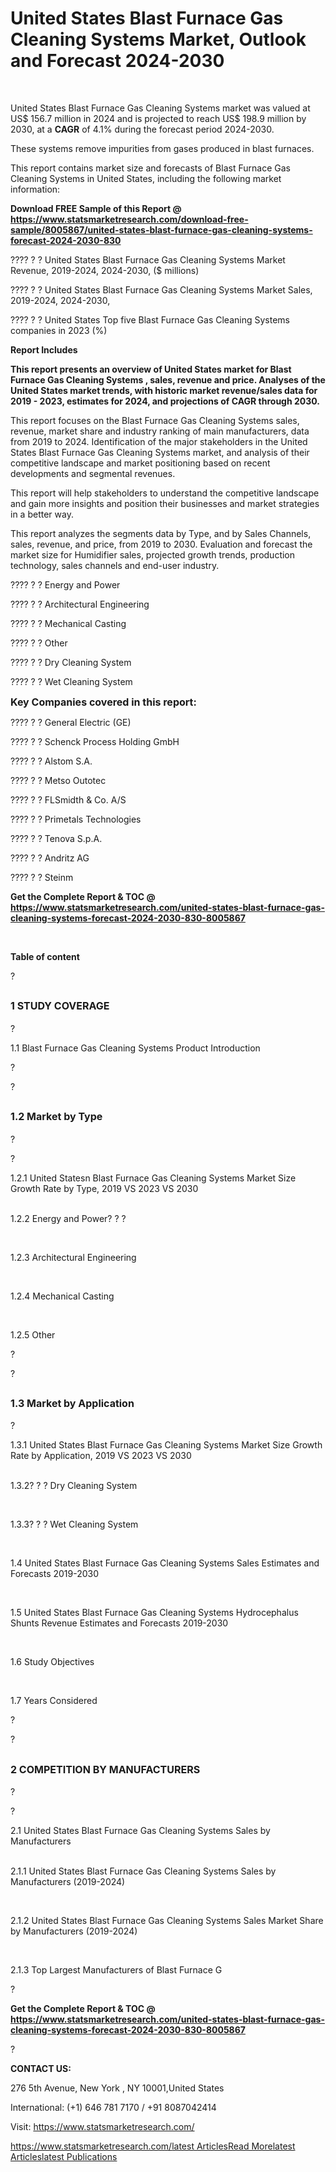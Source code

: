 <h1>United States Blast Furnace Gas Cleaning Systems Market, Outlook and Forecast 2024-2030</h1><br/><p>United States Blast Furnace Gas Cleaning Systems market was valued at US$ 156.7 million in 2024 and is projected to reach US$ 198.9 million by 2030, at a <strong>CAGR</strong> of 4.1% during the forecast period 2024-2030.</p>
 
 
 
 <p>These systems remove impurities from gases produced in blast furnaces.</p>
 
 
 
 <p>This report contains market size and forecasts of Blast Furnace Gas Cleaning Systems in United States, including the following market information:</p>
 
 
 
 <p><strong>Download FREE Sample of this Report @ <a href="https://www.statsmarketresearch.com/download-free-sample/8005867/united-states-blast-furnace-gas-cleaning-systems-forecast-2024-2030-830">https://www.statsmarketresearch.com/download-free-sample/8005867/united-states-blast-furnace-gas-cleaning-systems-forecast-2024-2030-830</a></strong></p>
 
 
 
 <p>???? ? ? United States Blast Furnace Gas Cleaning Systems Market Revenue, 2019-2024, 2024-2030, ($ millions)</p>
 
 
 
 <p>???? ? ? United States Blast Furnace Gas Cleaning Systems Market Sales, 2019-2024, 2024-2030,</p>
 
 
 
 <p>???? ? ? United States Top five Blast Furnace Gas Cleaning Systems companies in 2023 (%)</p>
 
 
 
 <p><strong>Report Includes</strong></p>
 
 
 
 <p><strong>This report presents an overview of United States market for Blast Furnace Gas Cleaning Systems , sales, revenue and price. Analyses of the United States market trends, with historic market revenue/sales data for 2019 - 2023, estimates for 2024, and projections of <strong>CAGR</strong> through 2030.</strong></p>
 
 
 
 <p>This report focuses on the Blast Furnace Gas Cleaning Systems sales, revenue, market share and industry ranking of main manufacturers, data from 2019 to 2024. Identification of the major stakeholders in the United States Blast Furnace Gas Cleaning Systems market, and analysis of their competitive landscape and market positioning based on recent developments and segmental revenues.</p>
 
 
 
 <p>This report will help stakeholders to understand the competitive landscape and gain more insights and position their businesses and market strategies in a better way.</p>
 
 
 
 <p>This report analyzes the segments data by Type, and by Sales Channels, sales, revenue, and price, from 2019 to 2030. Evaluation and forecast the market size for Humidifier sales, projected growth trends, production technology, sales channels and end-user industry.</p>
 
 
 
 <p>???? ? ? Energy and Power</p>
 
 
 
 <p>???? ? ? Architectural Engineering</p>
 
 
 
 <p>???? ? ? Mechanical Casting</p>
 
 
 
 <p>???? ? ? Other</p>
 
 
 
 <p>???? ? ? Dry Cleaning System</p>
 
 
 
 <p>???? ? ? Wet Cleaning System</p>
 
 
 
 <p><span style="font-size:16px"><strong>Key Companies covered in this report:</strong></span></p>
 
 
 
 <p>???? ? ? General Electric (GE)</p>
 
 
 
 <p>???? ? ? Schenck Process Holding GmbH</p>
 
 
 
 <p>???? ? ? Alstom S.A.</p>
 
 
 
 <p>???? ? ? Metso Outotec</p>
 
 
 
 <p>???? ? ? FLSmidth & Co. A/S</p>
 
 
 
 <p>???? ? ? Primetals Technologies</p>
 
 
 
 <p>???? ? ? Tenova S.p.A.</p>
 
 
 
 <p>???? ? ? Andritz AG</p>
 
 
 
 <p>???? ? ? Steinm</p>
 
 
 
 <div><b>Get the Complete Report & TOC @ <a href="https://www.statsmarketresearch.com/united-states-blast-furnace-gas-cleaning-systems-forecast-2024-2030-830-8005867">https://www.statsmarketresearch.com/united-states-blast-furnace-gas-cleaning-systems-forecast-2024-2030-830-8005867</a></b></div>
 
 
 
 <p><br />
 
 <b>Table of content</b></p>
 
 
 
 <p>? </p>
 
 
 
 <h2><span style="font-size:16px"><strong>1 STUDY COVERAGE</strong></span></h2>
 
 
 
 <p>? </p>
 
 
 
 <p>1.1 Blast Furnace Gas Cleaning Systems Product Introduction</p>
 
 
 
 <p>? </p>
 
 
 
 <p>? </p>
 
 
 
 <h2><span style="font-size:16px"><strong>1.2 Market by Type</strong></span></h2>
 
 
 
 <p>? </p>
 
 
 
 <p>? </p>
 
 
 
 <p>1.2.1 United Statesn Blast Furnace Gas Cleaning Systems Market Size Growth Rate by Type, 2019 VS 2023 VS 2030<br />
 
 <br />
 
 1.2.2 Energy and Power? ? ? <br />
 
 <br />
 
 1.2.3 Architectural Engineering<br />
 
 <br />
 
 1.2.4 Mechanical Casting<br />
 
 <br />
 
 1.2.5 Other<br />
 
 ? </p>
 
 
 
 <p>? </p>
 
 
 
 <h2><span style="font-size:16px"><strong>1.3 Market by Application</strong></span></h2>
 
 
 
 <p>? </p>
 
 
 
 <p>1.3.1 United States Blast Furnace Gas Cleaning Systems Market Size Growth Rate by Application, 2019 VS 2023 VS 2030<br />
 
 <br />
 
 1.3.2? ? ? Dry Cleaning System<br />
 
 <br />
 
 1.3.3? ? ? Wet Cleaning System<br />
 
 <br />
 
 1.4 United States Blast Furnace Gas Cleaning Systems Sales Estimates and Forecasts 2019-2030<br />
 
 <br />
 
 1.5 United States Blast Furnace Gas Cleaning Systems Hydrocephalus Shunts Revenue Estimates and Forecasts 2019-2030<br />
 
 <br />
 
 1.6 Study Objectives<br />
 
 <br />
 
 1.7 Years Considered</p>
 
 
 
 <p>? </p>
 
 
 
 <p>? </p>
 
 
 
 <h2><span style="font-size:16px"><strong>2 COMPETITION BY MANUFACTURERS</strong></span></h2>
 
 
 
 <p>? </p>
 
 
 
 <p>? </p>
 
 
 
 <p>2.1 United States Blast Furnace Gas Cleaning Systems Sales by Manufacturers<br />
 
 <br />
 
 2.1.1 United States Blast Furnace Gas Cleaning Systems Sales by Manufacturers (2019-2024)<br />
 
 <br />
 
 2.1.2 United States Blast Furnace Gas Cleaning Systems Sales Market Share by Manufacturers (2019-2024)<br />
 
 <br />
 
 2.1.3 Top Largest Manufacturers of Blast Furnace G</p>
 
 
 
 <p>? </p>
 
 
 
 <div><b>Get the Complete Report & TOC @ <a href="https://www.statsmarketresearch.com/united-states-blast-furnace-gas-cleaning-systems-forecast-2024-2030-830-8005867">https://www.statsmarketresearch.com/united-states-blast-furnace-gas-cleaning-systems-forecast-2024-2030-830-8005867</a></b></div>
 
 
 
 <p>? </p>
 
 
 
 <p><b>CONTACT US:</b><br />
 
 276 5th Avenue, New York , NY 10001,United States<br />
 
 International: (+1) 646 781 7170 / +91 8087042414<br />
 
 Visit: <a href="https://www.statsmarketresearch.com/">https://www.statsmarketresearch.com/</a><br />
 
 <a href="https://gyeongbokgung.com">https://www.statsmarketresearch.com/</a><a href="https://hallyeomaritime.com">latest Articles</a><a href="https://jingwansa.com">Read More</a><a href="https://nguoiviet.jp/">latest Articles</a><a href="https://www.intelmarketresearch.com/">latest Publications</a></p>